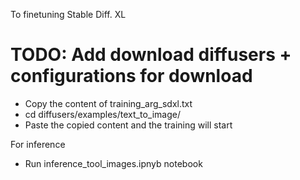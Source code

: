 To finetuning Stable Diff. XL 
# TODO: Add download diffusers + configurations for download

- Copy the content of training_arg_sdxl.txt
- cd diffusers/examples/text_to_image/
- Paste the copied content and the training will start

For inference
- Run inference_tool_images.ipnyb notebook 